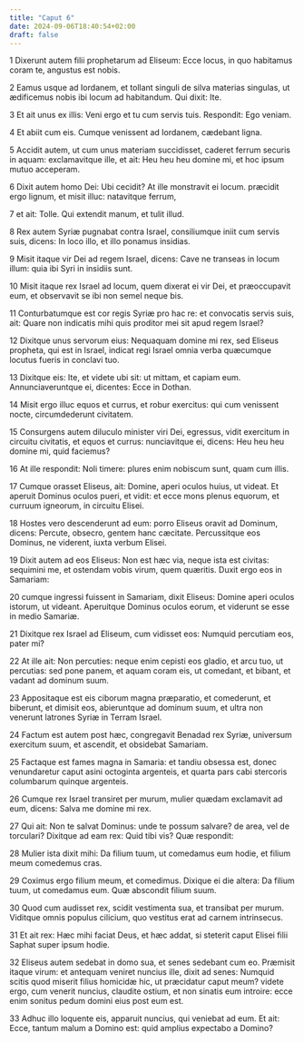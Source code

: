 ```yaml
---
title: "Caput 6"
date: 2024-09-06T18:40:54+02:00
draft: false
---
```




1 Dixerunt autem filii prophetarum ad Eliseum: Ecce locus, in quo habitamus coram te, angustus est nobis.

2 Eamus usque ad Iordanem, et tollant singuli de silva materias singulas, ut ædificemus nobis ibi locum ad habitandum. Qui dixit: Ite.

3 Et ait unus ex illis: Veni ergo et tu cum servis tuis. Respondit: Ego veniam.

4 Et abiit cum eis. Cumque venissent ad Iordanem, cædebant ligna.

5 Accidit autem, ut cum unus materiam succidisset, caderet ferrum securis in aquam: exclamavitque ille, et ait: Heu heu heu domine mi, et hoc ipsum mutuo acceperam.

6 Dixit autem homo Dei: Ubi cecidit? At ille monstravit ei locum. præcidit ergo lignum, et misit illuc: natavitque ferrum,

7 et ait: Tolle. Qui extendit manum, et tulit illud.

8 Rex autem Syriæ pugnabat contra Israel, consiliumque iniit cum servis suis, dicens: In loco illo, et illo ponamus insidias.

9 Misit itaque vir Dei ad regem Israel, dicens: Cave ne transeas in locum illum: quia ibi Syri in insidiis sunt.

10 Misit itaque rex Israel ad locum, quem dixerat ei vir Dei, et præoccupavit eum, et observavit se ibi non semel neque bis.

11 Conturbatumque est cor regis Syriæ pro hac re: et convocatis servis suis, ait: Quare non indicatis mihi quis proditor mei sit apud regem Israel?

12 Dixitque unus servorum eius: Nequaquam domine mi rex, sed Eliseus propheta, qui est in Israel, indicat regi Israel omnia verba quæcumque locutus fueris in conclavi tuo.

13 Dixitque eis: Ite, et videte ubi sit: ut mittam, et capiam eum. Annunciaveruntque ei, dicentes: Ecce in Dothan.

14 Misit ergo illuc equos et currus, et robur exercitus: qui cum venissent nocte, circumdederunt civitatem.

15 Consurgens autem diluculo minister viri Dei, egressus, vidit exercitum in circuitu civitatis, et equos et currus: nunciavitque ei, dicens: Heu heu heu domine mi, quid faciemus?

16 At ille respondit: Noli timere: plures enim nobiscum sunt, quam cum illis.

17 Cumque orasset Eliseus, ait: Domine, aperi oculos huius, ut videat. Et aperuit Dominus oculos pueri, et vidit: et ecce mons plenus equorum, et curruum igneorum, in circuitu Elisei.

18 Hostes vero descenderunt ad eum: porro Eliseus oravit ad Dominum, dicens: Percute, obsecro, gentem hanc cæcitate. Percussitque eos Dominus, ne viderent, iuxta verbum Elisei.

19 Dixit autem ad eos Eliseus: Non est hæc via, neque ista est civitas: sequimini me, et ostendam vobis virum, quem quæritis. Duxit ergo eos in Samariam:

20 cumque ingressi fuissent in Samariam, dixit Eliseus: Domine aperi oculos istorum, ut videant. Aperuitque Dominus oculos eorum, et viderunt se esse in medio Samariæ.

21 Dixitque rex Israel ad Eliseum, cum vidisset eos: Numquid percutiam eos, pater mi?

22 At ille ait: Non percuties: neque enim cepisti eos gladio, et arcu tuo, ut percutias: sed pone panem, et aquam coram eis, ut comedant, et bibant, et vadant ad dominum suum.

23 Appositaque est eis ciborum magna præparatio, et comederunt, et biberunt, et dimisit eos, abieruntque ad dominum suum, et ultra non venerunt latrones Syriæ in Terram Israel.

24 Factum est autem post hæc, congregavit Benadad rex Syriæ, universum exercitum suum, et ascendit, et obsidebat Samariam.

25 Factaque est fames magna in Samaria: et tandiu obsessa est, donec venundaretur caput asini octoginta argenteis, et quarta pars cabi stercoris columbarum quinque argenteis.

26 Cumque rex Israel transiret per murum, mulier quædam exclamavit ad eum, dicens: Salva me domine mi rex.

27 Qui ait: Non te salvat Dominus: unde te possum salvare? de area, vel de torculari? Dixitque ad eam rex: Quid tibi vis? Quæ respondit:

28 Mulier ista dixit mihi: Da filium tuum, ut comedamus eum hodie, et filium meum comedemus cras.

29 Coximus ergo filium meum, et comedimus. Dixique ei die altera: Da filium tuum, ut comedamus eum. Quæ abscondit filium suum.

30 Quod cum audisset rex, scidit vestimenta sua, et transibat per murum. Viditque omnis populus cilicium, quo vestitus erat ad carnem intrinsecus.

31 Et ait rex: Hæc mihi faciat Deus, et hæc addat, si steterit caput Elisei filii Saphat super ipsum hodie.

32 Eliseus autem sedebat in domo sua, et senes sedebant cum eo. Præmisit itaque virum: et antequam veniret nuncius ille, dixit ad senes: Numquid scitis quod miserit filius homicidæ hic, ut præcidatur caput meum? videte ergo, cum venerit nuncius, claudite ostium, et non sinatis eum introire: ecce enim sonitus pedum domini eius post eum est.

33 Adhuc illo loquente eis, apparuit nuncius, qui veniebat ad eum. Et ait: Ecce, tantum malum a Domino est: quid amplius expectabo a Domino?

